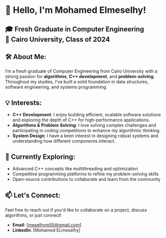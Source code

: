 # 👋        Hello, I'm Mohamed Elmeselhy!
🎓 **Fresh Graduate in Computer Engineering**  
📍 **Cairo University, Class of 2024**
---
## 🛠 About Me:
I’m a fresh graduate of Computer Engineering from Cairo University with a strong passion for **algorithms**, **C++ development**, and **problem-solving**. Throughout my studies, I’ve built a solid foundation in data structures, software engineering, and systems programming.
## 💡 Interests:
- **C++ Development**: I enjoy building efficient, scalable software solutions and exploring the depth of C++ for high-performance applications.
- **Algorithms & Problem Solving**: I love solving complex challenges and participating in coding competitions to enhance my algorithmic thinking.
- **System Design**: I have a keen interest in designing robust systems and understanding how different components interact.
## 🌱 Currently Exploring:
- Advanced C++ concepts like multithreading and optimization
- Competitive programming platforms to refine my problem-solving skills
- Open-source contributions to collaborate and learn from the community
## 📫 Let's Connect:
Feel free to reach out if you'd like to collaborate on a project, discuss algorithms, or just connect!
- **Email**: [meselhym55@gmail.com]
- **LinkedIn**: [Mohamed ELmeselhy]
